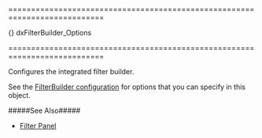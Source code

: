 ===========================================================================
<!--default-->{}<!--/default-->
<!--type-->dxFilterBuilder_Options<!--/type-->
===========================================================================

<!--shortDescription-->
Configures the integrated filter builder.
<!--/shortDescription-->

<!--fullDescription-->
See the [FilterBuilder configuration](/Documentation/ApiReference/UI_Widgets/dxFilterBuilder/Configuration/) for options that you can specify in this object.

#####See Also#####
- [Filter Panel](/Documentation/Guide/Widgets/{WidgetName}/Filtering_and_Searching/#Filter_Panel)
<!--/fullDescription-->